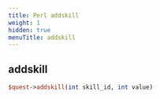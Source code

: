 ```yaml
---
title: Perl addskill
weight: 1
hidden: true
menuTitle: addskill
---
```

## addskill
```perl
$quest->addskill(int skill_id, int value)
```